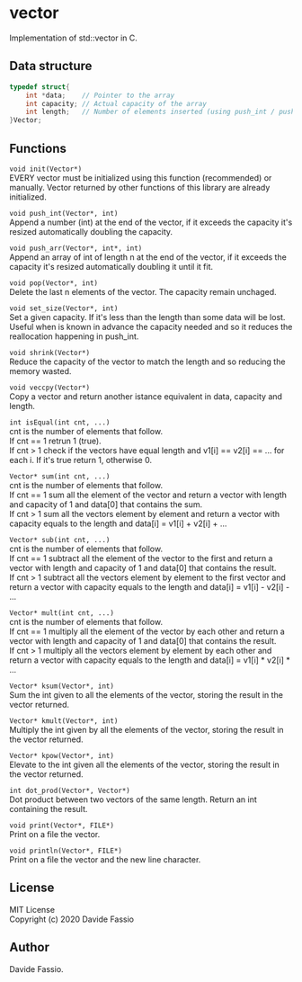 # vector
Implementation of std::vector in C.

## Data structure
``` C
typedef struct{
    int *data;    // Pointer to the array
    int capacity; // Actual capacity of the array
    int length;   // Number of elements inserted (using push_int / push_arr)
}Vector;
```

## Functions
```void init(Vector*)``` \
EVERY vector must be initialized using this function (recommended) or manually.
Vector returned by other functions of this library are already initialized.

```void push_int(Vector*, int)``` \
Append a number (int) at the end of the vector, if it exceeds the capacity it's resized automatically doubling the capacity. 

```void push_arr(Vector*, int*, int)``` \
Append an array of int of length n at the end of the vector, if it exceeds the capacity it's resized automatically doubling it until it fit. 

```void pop(Vector*, int)``` \
Delete the last n elements of the vector. The capacity remain unchaged.

```void set_size(Vector*, int)``` \
Set a given capacity. If it's less than the length than some data will be lost. Useful when is known in advance the capacity needed and so it reduces the reallocation happening in push_int.

```void shrink(Vector*)``` \
Reduce the capacity of the vector to match the length and so reducing the memory wasted.

```void veccpy(Vector*)``` \
Copy a vector and return another istance equivalent in data, capacity and length.

```int isEqual(int cnt, ...)``` \
cnt is the number of elements that follow. \
If cnt == 1 retrun 1 (true). \
If cnt > 1 check if the vectors have equal length and v1[i] == v2[i] == ... for each i. If it's true return 1, otherwise 0.

```Vector* sum(int cnt, ...)```  \
cnt is the number of elements that follow.\
If cnt == 1 sum all the element of the vector and return a vector with length and capacity of 1 and data[0] that contains the sum. \
If cnt > 1 sum all the vectors element by element and return a vector with capacity equals to the length and data[i] = v1[i] + v2[i] + ...

```Vector* sub(int cnt, ...)``` \
cnt is the number of elements that follow. \
If cnt == 1 subtract all the element of the vector to the first and return a vector with length and capacity of 1 and data[0] that contains the result. \
If cnt > 1 subtract all the vectors element by element to the first vector and return a vector with capacity equals to the length and data[i] = v1[i] - v2[i] - ...

```Vector* mult(int cnt, ...)``` \
cnt is the number of elements that follow. \
If cnt == 1 multiply all the element of the vector by each other and return a vector with length and capacity of 1 and data[0] that contains the result. \
If cnt > 1 multiply all the vectors element by element by each other and return a vector with capacity equals to the length and data[i] = v1[i] * v2[i] * ...

```Vector* ksum(Vector*, int)``` \
Sum the int given to all the elements of the vector, storing the result in the vector returned.

```Vector* kmult(Vector*, int)``` \
Multiply the int given by all the elements of the vector, storing the result in the vector returned.

```Vector* kpow(Vector*, int)``` \
Elevate to the int given all the elements of the vector, storing the result in the vector returned.

```int dot_prod(Vector*, Vector*)``` \
Dot product between two vectors of the same length. Return an int containing the result.

```void print(Vector*, FILE*)``` \
Print on a file the vector.

```void println(Vector*, FILE*)``` \
Print on a file the vector and the new line character.

## License
MIT License \
Copyright (c) 2020 Davide Fassio

## Author
Davide Fassio.
